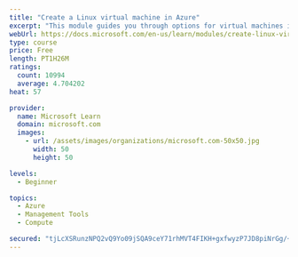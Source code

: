 ```yaml
---
title: "Create a Linux virtual machine in Azure"
excerpt: "This module guides you through options for virtual machines in Azure, creating and connecting a Linux virtual machine, and configuring your network settings."
webUrl: https://docs.microsoft.com/en-us/learn/modules/create-linux-virtual-machine-in-azure/
type: course
price: Free
length: PT1H26M
ratings:
  count: 10994
  average: 4.704202
heat: 57

provider:
  name: Microsoft Learn
  domain: microsoft.com
  images:
    - url: /assets/images/organizations/microsoft.com-50x50.jpg
      width: 50
      height: 50

levels:
  - Beginner

topics:
  - Azure
  - Management Tools
  - Compute

secured: "tjLcXSRunzNPQ2vQ9Yo09jSQA9ceY71rhMVT4FIKH+gxfwyzP7JD8piNrGg/+1dFdxAQoqQOTcR4JcWkBGyX/P9RvNfqFOGnRf5JppdQQyAeSIllGiQii0ztKiWiCkS+7jQRVCUcbLFPZ0KSKQGbAMe79TduI9dADnofs4JivY0XLy9RV12bAb5G64iai40BtARNTR+ytLaqYBgUlM2hwdN5SVtgnZ7dCJ4db1J/rT42jWHSGGAT2WNd075bOg4uKAvAwMVJTooT8jToShq3qodCdYeOvlfLNUnvCIWAx/QD5iCwqvxsGGwjS6ohfMxhOPWaj33tbcfVS7mqhhSUScJ2Q9fD6Rid6+nUqpNfKwg2ONz/3jasq7x9Enks9VDDCdqkx4J2+qu3/A62iip+xtJhdCvi1vtn6u+Xu9n5uDc=;Hr/GB3yg/N2Kneo3pu+08Q=="
---
```


